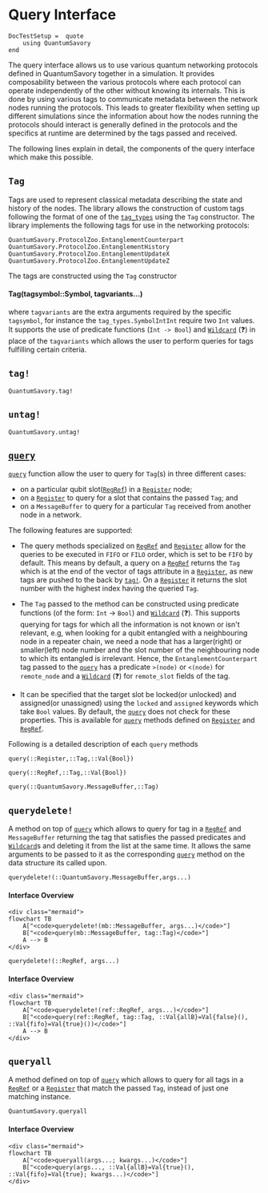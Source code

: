 # Query Interface

```@meta
DocTestSetup =  quote
    using QuantumSavory
end
```
The query interface allows us to use various quantum networking protocols defined in QuantumSavory together in a simulation. It provides composability between the various protocols where each protocol can operate independently of the other without knowing its internals. This is done by using various tags to communicate metadata between the network nodes running the protocols. This leads to greater flexibility when setting up different simulations since the information about how the nodes running the protocols should interact is generally defined in the protocols and the specifics at runtime are determined by the tags passed and received.

The following lines explain in detail, the components of the query interface which make this possible.

## `Tag`
Tags are used to represent classical metadata describing the state and history of the nodes. The library allows the construction of custom tags following the format of one of the [`tag_types`](@ref) using the `Tag` constructor. The library implements the following tags for use in the networking protocols:

```@docs
QuantumSavory.ProtocolZoo.EntanglementCounterpart
QuantumSavory.ProtocolZoo.EntanglementHistory
QuantumSavory.ProtocolZoo.EntanglementUpdateX
QuantumSavory.ProtocolZoo.EntanglementUpdateZ
```

The tags are constructed using the `Tag` constructor
#### Tag(tagsymbol::Symbol, tagvariants...)
where `tagvariants` are the extra arguments required by the specific `tagsymbol`, for instance the `tag_types.SymbolIntInt` require two `Int` values. It supports the use of predicate functions (`Int -> Bool`) and [`Wildcard`](@ref) (❓) in place of the `tagvariants` which allows the user to perform queries for tags fulfilling certain criteria.

## `tag!`
```@docs
QuantumSavory.tag!
```

## `untag!`
```@docs
QuantumSavory.untag!
```

## [`query`](@ref)

[`query`](@ref) function allow the user to query for `Tag`(s) in three different cases:
- on a particular qubit slot([`RegRef`](@ref)) in a [`Register`](@ref) node;
- on a [`Register`](@ref) to query for a slot that contains the passed `Tag`; and
- on a `MessageBuffer` to query for a particular `Tag` received from another node in a network.

The following features are supported:
- The query methods specialized on [`RegRef`](@ref) and [`Register`](@ref) allow for the queries to be executed in `FIFO` or `FILO` order, which is set to be `FIFO` by default. This means by default, a query on a [`RegRef`](@ref) returns the `Tag` which is at the end of the vector of tags attribute in a [`Register`](@ref), as new tags are pushed to the back by [`tag!`](@ref). On a [`Register`](@ref) it returns the slot number with the highest index having the queried `Tag`.

- The `Tag` passed to the method can be constructed using predicate functions (of the form: `Int` -> `Bool`) and [`Wildcard`](@ref) (❓). This supports querying for tags for which all the information is not known or isn't relevant, e.g, when looking for a qubit entangled with a neighbouring node in a repeater chain, we need a node that has a larger(right) or smaller(left) node number and the slot number of the neighbouring node to which its entangled is irrelevant. Hence, the `EntanglementCounterpart` tag passed to the [`query`](@ref) has a predicate `>(node)` or `<(node)` for `remote_node` and a [`Wildcard`](@ref) (❓) for `remote_slot` fields of the tag.

- It can be specified that the target slot be locked(or unlocked) and assigned(or unassigned) using the `locked` and `assigned` keywords which take `Bool` values. By default, the [`query`](@ref) does not check for these properties. This is available for [`query`](@ref) methods defined on [`Register`](@ref) and [`RegRef`](@ref).

Following is a detailed description of each `query` methods

```@docs
query(::Register,::Tag,::Val{Bool})
```

```@docs
query(::RegRef,::Tag,::Val{Bool}) 
```

```@docs
query(::QuantumSavory.MessageBuffer,::Tag)
```

## `querydelete!`
A method on top of [`query`](@ref) which allows to query for tag in a [`RegRef`](@ref) and `MessageBuffer` returning the tag that satisfies the passed predicates and [`Wildcard`](@ref)s and deleting it from the list at the same time. It allows the same arguments to be passed to it as the corresponding [`query`](@ref) method on the data structure its called upon.

```@docs
querydelete!(::QuantumSavory.MessageBuffer,args...)
```

#### Interface Overview

```@raw html
<div class="mermaid">
flowchart TB
    A["<code>querydelete!(mb::MessageBuffer, args...)</code>"]
    B["<code>query(mb::MessageBuffer, tag::Tag)</code>"]
    A --> B
</div>
```

```@docs
querydelete!(::RegRef, args...)
```

#### Interface Overview

```@raw html
<div class="mermaid">
flowchart TB
    A["<code>querydelete!(ref::RegRef, args...)</code>"]
    B["<code>query(ref::RegRef, tag::Tag, ::Val{allB}=Val{false}(), ::Val{fifo}=Val{true}())</code>"]
    A --> B
</div>
```


## `queryall`
A method defined on top of [`query`](@ref) which allows to query for all tags in a [`RegRef`](@ref) or a [`Register`](@ref) that match the passed `Tag`, instead of just one matching instance.

```@docs
QuantumSavory.queryall
```

#### Interface Overview

```@raw html
<div class="mermaid">
flowchart TB
    A["<code>queryall(args...; kwargs...)</code>"]
    B["<code>query(args..., ::Val{allB}=Val{true}(), ::Val{fifo}=Val{true}; kwargs...)</code>"]
</div>
```